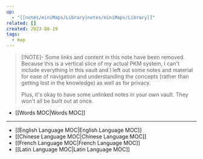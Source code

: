 ```yaml
---
up:
  - "[[notes/miniMaps/Library|notes/miniMaps/Library]]"
related: []
created: 2023-08-19
tags:
  - map
---
```


> [!NOTE]- Some links and content in this note have been removed.
> Because this is a vertical slice of my actual PKM system, I can't include everything in this vault and I left out some notes and material for ease of navigation and understanding the concepts (rather than getting lost in the knowledge) as well as for privacy. 
>  
> Plus, it's okay to have some unlinked notes in your own vault. They won't all be built out at once.

- [[Words MOC|Words MOC]]

---
- [[English Language MOC|English Language MOC]]
- [[Chinese Language MOC|Chinese Language MOC]]
- [[French Language MOC|French Language MOC]]
- [[Latin Language MOC|Latin Language MOC]]